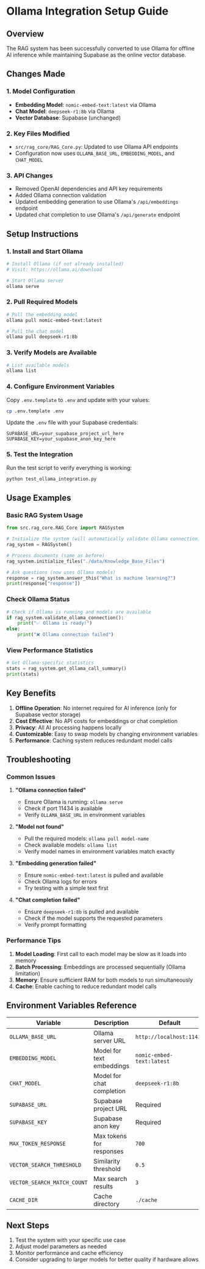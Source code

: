 # Ollama Integration Setup Guide

## Overview
The RAG system has been successfully converted to use Ollama for offline AI inference while maintaining Supabase as the online vector database.

## Changes Made

### 1. Model Configuration
- **Embedding Model**: `nomic-embed-text:latest` via Ollama
- **Chat Model**: `deepseek-r1:8b` via Ollama  
- **Vector Database**: Supabase (unchanged)

### 2. Key Files Modified
- `src/rag_core/RAG_Core.py`: Updated to use Ollama API endpoints
- Configuration now uses `OLLAMA_BASE_URL`, `EMBEDDING_MODEL`, and `CHAT_MODEL`

### 3. API Changes
- Removed OpenAI dependencies and API key requirements
- Added Ollama connection validation
- Updated embedding generation to use Ollama's `/api/embeddings` endpoint
- Updated chat completion to use Ollama's `/api/generate` endpoint

## Setup Instructions

### 1. Install and Start Ollama
```bash
# Install Ollama (if not already installed)
# Visit: https://ollama.ai/download

# Start Ollama server
ollama serve
```

### 2. Pull Required Models
```bash
# Pull the embedding model
ollama pull nomic-embed-text:latest

# Pull the chat model  
ollama pull deepseek-r1:8b
```

### 3. Verify Models are Available
```bash
# List available models
ollama list
```

### 4. Configure Environment Variables
Copy `.env.template` to `.env` and update with your values:

```bash
cp .env.template .env
```

Update the `.env` file with your Supabase credentials:
```
SUPABASE_URL=your_supabase_project_url_here
SUPABASE_KEY=your_supabase_anon_key_here
```

### 5. Test the Integration
Run the test script to verify everything is working:

```bash
python test_ollama_integration.py
```

## Usage Examples

### Basic RAG System Usage
```python
from src.rag_core.RAG_Core import RAGSystem

# Initialize the system (will automatically validate Ollama connection)
rag_system = RAGSystem()

# Process documents (same as before)
rag_system.initialize_files("./data/Knowledge_Base_Files")

# Ask questions (now uses Ollama models)
response = rag_system.answer_this("What is machine learning?")
print(response["response"])
```

### Check Ollama Status
```python
# Check if Ollama is running and models are available
if rag_system.validate_ollama_connection():
    print("✅ Ollama is ready!")
else:
    print("❌ Ollama connection failed")
```

### View Performance Statistics
```python
# Get Ollama-specific statistics
stats = rag_system.get_ollama_call_summary()
print(stats)
```

## Key Benefits

1. **Offline Operation**: No internet required for AI inference (only for Supabase vector storage)
2. **Cost Effective**: No API costs for embeddings or chat completion
3. **Privacy**: All AI processing happens locally
4. **Customizable**: Easy to swap models by changing environment variables
5. **Performance**: Caching system reduces redundant model calls

## Troubleshooting

### Common Issues

1. **"Ollama connection failed"**
   - Ensure Ollama is running: `ollama serve`
   - Check if port 11434 is available
   - Verify `OLLAMA_BASE_URL` in environment variables

2. **"Model not found"**
   - Pull the required models: `ollama pull model-name`
   - Check available models: `ollama list`
   - Verify model names in environment variables match exactly

3. **"Embedding generation failed"**
   - Ensure `nomic-embed-text:latest` is pulled and available
   - Check Ollama logs for errors
   - Try testing with a simple text first

4. **"Chat completion failed"**
   - Ensure `deepseek-r1:8b` is pulled and available
   - Check if the model supports the requested parameters
   - Verify prompt formatting

### Performance Tips

1. **Model Loading**: First call to each model may be slow as it loads into memory
2. **Batch Processing**: Embeddings are processed sequentially (Ollama limitation)
3. **Memory**: Ensure sufficient RAM for both models to run simultaneously
4. **Cache**: Enable caching to reduce redundant model calls

## Environment Variables Reference

| Variable | Description | Default |
|----------|-------------|---------|
| `OLLAMA_BASE_URL` | Ollama server URL | `http://localhost:11434` |
| `EMBEDDING_MODEL` | Model for text embeddings | `nomic-embed-text:latest` |
| `CHAT_MODEL` | Model for chat completion | `deepseek-r1:8b` |
| `SUPABASE_URL` | Supabase project URL | Required |
| `SUPABASE_KEY` | Supabase anon key | Required |
| `MAX_TOKEN_RESPONSE` | Max tokens for responses | `700` |
| `VECTOR_SEARCH_THRESHOLD` | Similarity threshold | `0.5` |
| `VECTOR_SEARCH_MATCH_COUNT` | Max search results | `3` |
| `CACHE_DIR` | Cache directory | `./cache` |

## Next Steps

1. Test the system with your specific use case
2. Adjust model parameters as needed
3. Monitor performance and cache efficiency
4. Consider upgrading to larger models for better quality if hardware allows

